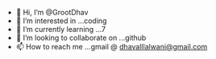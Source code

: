 - 👋 Hi, I’m @GrootDhav
- 👀 I’m interested in ...coding
- 🌱 I’m currently learning ...7
- 💞️ I’m looking to collaborate on ...github
- 📫 How to reach me ...gmail @ dhavalllalwani@gmail.com 

<!---
GrootDhav/GrootDhav is a ✨ special ✨ repository because its `README.md` (this file) appears on your GitHub profile.
You can click the Preview link to take a look at your changes.
--->
